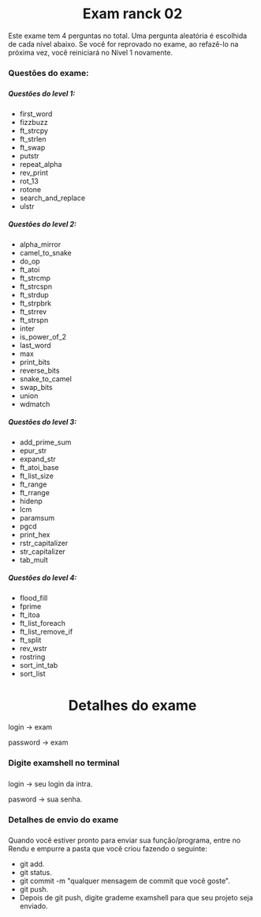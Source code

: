 <h1 align="center">  
	Exam ranck 02
  </h1>
  
Este exame tem 4 perguntas no total. Uma pergunta aleatória é escolhida de cada nível abaixo. Se você for reprovado no exame, ao refazê-lo na próxima vez, você reiniciará no Nível 1 novamente.


### Questões do exame: <h5>
##### Questões do level 1: <h4>
  - first_word
  - fizzbuzz
  - ft_strcpy
  - ft_strlen
  - ft_swap
  - putstr
  - repeat_alpha
  - rev_print
  - rot_13
  - rotone
  - search_and_replace
  - ulstr
  
##### Questões do level 2: <h4>
  - alpha_mirror
  - camel_to_snake
  - do_op
  - ft_atoi
  - ft_strcmp
  - ft_strcspn
  - ft_strdup
  - ft_strpbrk
  - ft_strrev
  - ft_strspn
  - inter
  - is_power_of_2
  - last_word
  - max
  - print_bits
  - reverse_bits
  - snake_to_camel
  - swap_bits
  - union
  - wdmatch 
  
 ##### Questões do level 3: <h4>
  - add_prime_sum
  - epur_str
  - expand_str
  - ft_atoi_base
  - ft_list_size
  - ft_range
  - ft_rrange
  - hidenp
  - lcm
  - paramsum
  - pgcd
  - print_hex
  - rstr_capitalizer
  - str_capitalizer
  - tab_mult
  
 ##### Questões do level 4: <h4>
  - flood_fill
  - fprime
  - ft_itoa
  - ft_list_foreach
  - ft_list_remove_if
  - ft_split
  - rev_wstr
  - rostring
  - sort_int_tab
  - sort_list
  
  <h1 align="center">  
	Detalhes do exame
  </h1>
 
  login -> exam
  
  password -> exam
  
 
  
  ### Digite examshell no terminal <h5>
  login -> seu login da intra.
  
  pasword -> sua senha.

### Detalhes de envio do exame <h5>
Quando você estiver pronto para enviar sua função/programa, entre no Rendu e empurre a pasta que você criou fazendo o seguinte:
- git add.
- git status.
- git commit -m "qualquer mensagem de commit que você goste".
- git push.
- Depois de git push, digite grademe examshell para que seu projeto seja enviado.


  
  
  
  
